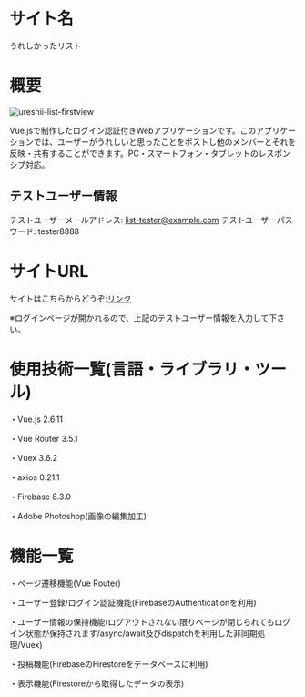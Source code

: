 サイト名
====

うれしかったリスト

概要
===

![ureshii-list-firstview](https://user-images.githubusercontent.com/68333078/92333410-4037b080-f0c0-11ea-9900-9a46ef2cfaa7.jpg)

Vue.jsで制作したログイン認証付きWebアプリケーションです。このアプリケーションでは、ユーザーがうれしいと思ったことをポストし他のメンバーとそれを反映・共有することができます。PC・スマートフォン・タブレットのレスポンシブ対応。

## テストユーザー情報

テストユーザーメールアドレス: list-tester@example.com
テストユーザーパスワード: tester8888

サイトURL
===
サイトはこちらからどうぞ:[リンク](https://happy-list.netlify.app/login)

※ログインページが開かれるので、上記のテストユーザー情報を入力して下さい。

使用技術一覧(言語・ライブラリ・ツール)
===

・Vue.js 2.6.11

・Vue Router 3.5.1

・Vuex 3.6.2

・axios 0.21.1

・Firebase 8.3.0

・Adobe Photoshop(画像の編集加工)

機能一覧
===

・ページ遷移機能(Vue Router)

・ユーザー登録/ログイン認証機能(FirebaseのAuthenticationを利用)

・ユーザー情報の保持機能(ログアウトされない限りページが閉じられてもログイン状態が保持されます/async/await及びdispatchを利用した非同期処理/Vuex)

・投稿機能(FirebaseのFirestoreをデータベースに利用)

・表示機能(Firestoreから取得したデータの表示)
